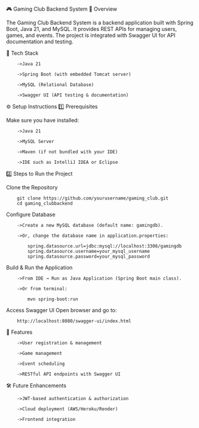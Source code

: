 🎮 Gaming Club Backend System
📌 Overview

The Gaming Club Backend System is a backend application built with Spring Boot, Java 21, and MySQL.
It provides REST APIs for managing users, games, and events.
The project is integrated with Swagger UI for API documentation and testing.

🚀 Tech Stack

        ->Java 21

        ->Spring Boot (with embedded Tomcat server)

        ->MySQL (Relational Database)

        ->Swagger UI (API testing & documentation)

⚙️ Setup Instructions
1️⃣ Prerequisites

Make sure you have installed:

        ->Java 21

        ->MySQL Server

        ->Maven (if not bundled with your IDE)

        ->IDE such as IntelliJ IDEA or Eclipse

2️⃣ Steps to Run the Project

Clone the Repository

        git clone https://github.com/yourusername/gaming_club.git
        cd gaming_clubbackend


Configure Database

        ->Create a new MySQL database (default name: gamingdb).

        ->Or, change the database name in application.properties:

            spring.datasource.url=jdbc:mysql://localhost:3306/gamingdb
            spring.datasource.username=your_mysql_username
            spring.datasource.password=your_mysql_password


Build & Run the Application

        ->From IDE → Run as Java Application (Spring Boot main class).

        ->Or from terminal:

            mvn spring-boot:run


Access Swagger UI
        Open browser and go to:

        http://localhost:8080/swagger-ui/index.html

📖 Features

        ->User registration & management

        ->Game management

        ->Event scheduling

        ->RESTful API endpoints with Swagger UI

🛠️ Future Enhancements

        ->JWT-based authentication & authorization

        ->Cloud deployment (AWS/Heroku/Render)

        ->Frontend integration
